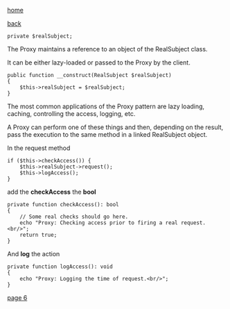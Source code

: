 [home](./page01.md)

[back](./page04.md)


```
private $realSubject;
```

The Proxy maintains a reference to an object of the RealSubject class. 

It can be either lazy-loaded or passed to the Proxy by the client.
```
public function __construct(RealSubject $realSubject)
{
    $this->realSubject = $realSubject;
}
```


The most common applications of the Proxy pattern are lazy loading, caching, controlling the access, logging, etc. 

A Proxy can perform one of these things and then, depending on the result, pass the execution to the same method in a linked RealSubject object.

In the request method
```
if ($this->checkAccess()) {
    $this->realSubject->request();
    $this->logAccess();
}
```

add the **checkAccess** the **bool**

```
private function checkAccess(): bool
{
    // Some real checks should go here.
    echo "Proxy: Checking access prior to firing a real request.<br/>";
    return true;
}
```
And **log** the action

```
private function logAccess(): void
{
    echo "Proxy: Logging the time of request.<br/>";
}
```

[page 6](./page06.md)

